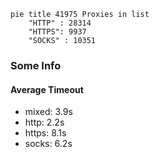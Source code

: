 
```mermaid
pie title 41975 Proxies in list
    "HTTP" : 28314
    "HTTPS": 9937
    "SOCKS" : 10351
```

### Some Info
#### Average Timeout

- mixed: 3.9s
- http: 2.2s
- https: 8.1s
- socks: 6.2s